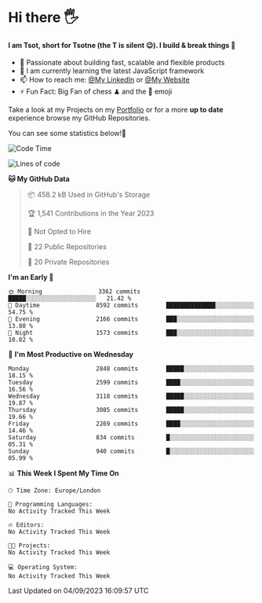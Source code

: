 # Hi there :raised_hand_with_fingers_splayed:
#### I am Tsot, short for Tsotne (the T is silent :wink:). I build & break things :space_invader:
- :telescope: Passionate about building fast, scalable and flexible products
- :seedling: I am currently learning the latest JavaScript framework 
- :mailbox: How to reach me: [@My LinkedIn](https://www.linkedin.com/in/tsotne-gvadzabia/) or [@My Website](https://tsotne.co.uk/contact)
- :zap: Fun Fact: Big Fan of chess ♟ and the 👾 emoji

Take a look at my Projects on my [Portfolio](https://tsotne.co.uk/) or for a more **up to date** experience browse my GitHub Repositories.

You can see some statistics below!:space_invader:
<!--START_SECTION:waka-->
![Code Time](http://img.shields.io/badge/Code%20Time-761%20hrs%202%20mins-blue)

![Lines of code](https://img.shields.io/badge/From%20Hello%20World%20I%27ve%20Written-7.1%20million%20lines%20of%20code-blue)

**🐱 My GitHub Data** 

> 📦 458.2 kB Used in GitHub's Storage 
 > 
> 🏆 1,541 Contributions in the Year 2023
 > 
> 🚫 Not Opted to Hire
 > 
> 📜 22 Public Repositories 
 > 
> 🔑 20 Private Repositories 
 > 
**I'm an Early 🐤** 

```text
🌞 Morning                3362 commits        █████░░░░░░░░░░░░░░░░░░░░   21.42 % 
🌆 Daytime                8592 commits        ██████████████░░░░░░░░░░░   54.75 % 
🌃 Evening                2166 commits        ███░░░░░░░░░░░░░░░░░░░░░░   13.80 % 
🌙 Night                  1573 commits        ███░░░░░░░░░░░░░░░░░░░░░░   10.02 % 
```
📅 **I'm Most Productive on Wednesday** 

```text
Monday                   2848 commits        █████░░░░░░░░░░░░░░░░░░░░   18.15 % 
Tuesday                  2599 commits        ████░░░░░░░░░░░░░░░░░░░░░   16.56 % 
Wednesday                3118 commits        █████░░░░░░░░░░░░░░░░░░░░   19.87 % 
Thursday                 3085 commits        █████░░░░░░░░░░░░░░░░░░░░   19.66 % 
Friday                   2269 commits        ████░░░░░░░░░░░░░░░░░░░░░   14.46 % 
Saturday                 834 commits         █░░░░░░░░░░░░░░░░░░░░░░░░   05.31 % 
Sunday                   940 commits         █░░░░░░░░░░░░░░░░░░░░░░░░   05.99 % 
```


📊 **This Week I Spent My Time On** 

```text
🕑︎ Time Zone: Europe/London

💬 Programming Languages: 
No Activity Tracked This Week

🔥 Editors: 
No Activity Tracked This Week

🐱‍💻 Projects: 
No Activity Tracked This Week

💻 Operating System: 
No Activity Tracked This Week
```


 Last Updated on 04/09/2023 16:09:57 UTC
<!--END_SECTION:waka-->
